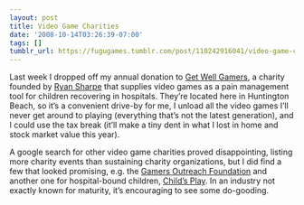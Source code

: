 ```yaml
---
layout: post
title: Video Game Charities
date: '2008-10-14T03:26:39-07:00'
tags: []
tumblr_url: https://fugugames.tumblr.com/post/110242916041/video-game-charities
---
```

Last week I dropped off my annual donation to [Get Well Gamers](http://www.get-well-gamers.org/), a charity founded by [Ryan Sharpe](http://www.gamasutra.com/php-bin/news_index.php?story=11309) that supplies video games as a pain management tool for children recovering in hospitals. They’re located here in Huntington Beach, so it’s a convenient drive-by for me, I unload all the video games I’ll never get around to playing (everything that’s not the latest generation), and I could use the tax break (it’ll make a tiny dent in what I lost in home and stock market value this year).

A google search for other video game charities proved disappointing, listing more charity events than sustaining charity organizations, but I did find a few that looked promising, e.g. the [Gamers Outreach Foundation](http://gamersoutreach.org/) and another one for hospital-bound children, [Child’s Play](http://www.childsplaycharity.org/). In an industry not exactly known for maturity, it’s encouraging to see some do-gooding.

